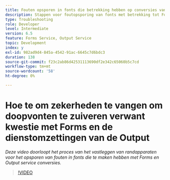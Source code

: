 ```yaml
---
title: Fouten opsporen in fonts die betrekking hebben op conversies van Forms- en Output-services
description: Stappen voor foutopsporing van fonts met betrekking tot Forms en Output-service
type: Troubleshooting
role: Developer
level: Intermediate
version: 6.5
feature: Forms Service, Output Service
topic: Development
index: y
exl-id: 982ad9d4-845a-4542-91ac-6645c7d6bdc3
duration: 138
source-git-commit: f23c2ab86d42531113690df2e342c65060b5c7cd
workflow-type: tm+mt
source-wordcount: '58'
ht-degree: 0%

---
```


# Hoe te om zekerheden te vangen om doopvonten te zuiveren verwant kwestie met Forms en de dienstomzettingen van de Output

*Deze video doorloopt het proces van het vastleggen van randapparaten voor het opsporen van fouten in fonts die te maken hebben met Forms en Output service conversies.*

>[!VIDEO](https://video.tv.adobe.com/v/335487?quality=12&learn=on)
